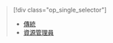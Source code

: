 > [!div class="op_single_selector"]
> * [傳統](../articles/virtual-machines/virtual-machines-linux-classic-troubleshoot-deployment-new-vm.md)
> * [資源管理員](../articles/virtual-machines/virtual-machines-linux-troubleshoot-deployment-new-vm.md)
> 
> 

